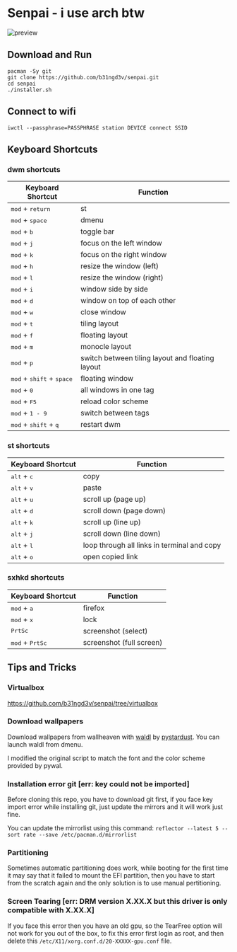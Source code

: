 # Senpai - i use arch btw

![preview](https://user-images.githubusercontent.com/64733912/174498063-09555ee4-f545-4fc3-986e-a1f07787c5da.jpg)

## Download and Run

```
pacman -Sy git
git clone https://github.com/b31ngd3v/senpai.git
cd senpai
./installer.sh
```

## Connect to wifi

```
iwctl --passphrase=PASSPHRASE station DEVICE connect SSID
```

## Keyboard Shortcuts

### dwm shortcuts

| Keyboard Shortcut                                    | Function                                         |
| ---------------------------------------------------- | ------------------------------------------------ |
| <kbd>mod</kbd> + <kbd>return</kbd>                   | st                                               |
| <kbd>mod</kbd> + <kbd>space</kbd>                    | dmenu                                            |
| <kbd>mod</kbd> + <kbd>b</kbd>                        | toggle bar                                       |
| <kbd>mod</kbd> + <kbd>j</kbd>                        | focus on the left window                         |
| <kbd>mod</kbd> + <kbd>k</kbd>                        | focus on the right window                        |
| <kbd>mod</kbd> + <kbd>h</kbd>                        | resize the window (left)                         |
| <kbd>mod</kbd> + <kbd>l</kbd>                        | resize the window (right)                        |
| <kbd>mod</kbd> + <kbd>i</kbd>                        | window side by side                              |
| <kbd>mod</kbd> + <kbd>d</kbd>                        | window on top of each other                      |
| <kbd>mod</kbd> + <kbd>w</kbd>                        | close window                                     |
| <kbd>mod</kbd> + <kbd>t</kbd>                        | tiling layout                                    |
| <kbd>mod</kbd> + <kbd>f</kbd>                        | floating layout                                  |
| <kbd>mod</kbd> + <kbd>m</kbd>                        | monocle layout                                   |
| <kbd>mod</kbd> + <kbd>p</kbd>                        | switch between tiling layout and floating layout |
| <kbd>mod</kbd> + <kbd>shift</kbd> + <kbd>space</kbd> | floating window                                  |
| <kbd>mod</kbd> + <kbd>0</kbd>                        | all windows in one tag                           |
| <kbd>mod</kbd> + <kbd>F5</kbd>                       | reload color scheme                              |
| <kbd>mod</kbd> + <kbd>1 - 9</kbd>                    | switch between tags                              |
| <kbd>mod</kbd> + <kbd>shift</kbd> + <kbd>q</kbd>     | restart dwm                                      |

### st shortcuts

| Keyboard Shortcut             | Function                                    |
| ----------------------------- | ------------------------------------------- |
| <kbd>alt</kbd> + <kbd>c</kbd> | copy                                        |
| <kbd>alt</kbd> + <kbd>v</kbd> | paste                                       |
| <kbd>alt</kbd> + <kbd>u</kbd> | scroll up (page up)                         |
| <kbd>alt</kbd> + <kbd>d</kbd> | scroll down (page down)                     |
| <kbd>alt</kbd> + <kbd>k</kbd> | scroll up (line up)                         |
| <kbd>alt</kbd> + <kbd>j</kbd> | scroll down (line down)                     |
| <kbd>alt</kbd> + <kbd>l</kbd> | loop through all links in terminal and copy |
| <kbd>alt</kbd> + <kbd>o</kbd> | open copied link                            |

### sxhkd shortcuts

| Keyboard Shortcut                 | Function                 |
| --------------------------------- | ------------------------ |
| <kbd>mod</kbd> + <kbd>a</kbd>     | firefox                  |
| <kbd>mod</kbd> + <kbd>x</kbd>     | lock                     |
| <kbd>PrtSc</kbd>                  | screenshot (select)      |
| <kbd>mod</kbd> + <kbd>PrtSc</kbd> | screenshot (full screen) |

## Tips and Tricks

### Virtualbox

https://github.com/b31ngd3v/senpai/tree/virtualbox

### Download wallpapers

Download wallpapers from wallheaven with [waldl](https://github.com/pystardust/waldl) by [pystardust](https://github.com/pystardust). You can launch waldl from dmenu.

I modified the original script to match the font and the color scheme provided by pywal.

### Installation error git [err: key could not be imported]

Before cloning this repo, you have to download git first, if you face key import error while installing git, just update the mirrors and it will work just fine.

You can update the mirrorlist using this command: `reflector --latest 5 --sort rate --save /etc/pacman.d/mirrorlist`

### Partitioning

Sometimes automatic partitioning does work, while booting for the first time it may say that it failed to mount the EFI partition, then you have to start from the scratch again and the only solution is to use manual pertitioning.

### Screen Tearing [err: DRM version X.XX.X but this driver is only compatible with X.XX.X]

If you face this error then you have an old gpu, so the TearFree option will not work for you out of the box, to fix this error first login as root, and then delete this `/etc/X11/xorg.conf.d/20-XXXXX-gpu.conf` file.
